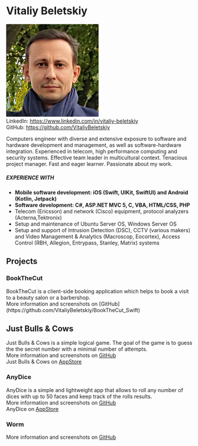 # Vitaliy Beletskiy

![photo](Photo_Vit_250.jpg)<br/>
LinkedIn: <https://www.linkedin.com/in/vitaliy-beletskiy><br/>
GitHub: <https://github.com/VitaliyBeletskiy><br/>

Computers engineer with diverse and extensive exposure to software and hardware development and management, as well as software-hardware integration. Experienced in telecom, high performance computing and security systems. Effective team leader in multicultural context. Tenacious project manager. Fast and eager learner. Passionate about my work.

##### EXPERIENCE WITH
- **Mobile software development: iOS (Swift, UIKit, SwiftUI) and Android (Kotlin, Jetpack)**
- **Software development: С#, ASP.NET MVC 5, C, VBA, HTML/CSS, PHP**
- Telecom (Ericsson) and network (Cisco) equipment, protocol analyzers (Acterna,Tektronix)
- Setup and maintenance of Ubuntu Server OS, Windows Server OS 
- Setup and support of Intrusion Detection (DSC), CCTV (various makers) and Video Management & Analytics (Macroscop, Eocortex), Access Control (RBH, Allegion, Entrypass, Stanley, Matrix) systems

## Projects
<h3>BookTheCut</h3>
BookTheCut is a client-side booking application which helps to book a visit to a beauty salon or a barbershop.<br/>
More information and screenshots on [GitHub](https://github.com/VitaliyBeletskiy/BookTheCut_Swift)

## Just Bulls & Cows
Just Bulls & Cows is a simple logical game. The goal of the game is to guess the the secret number with a minimal number of attempts.<br/>
More information and screenshots on [GitHub](https://github.com/VitaliyBeletskiy/BullsAndCows_SwiftUI)<br/>
Just Bulls & Cows on [AppStore](https://apps.apple.com/us/app/just-bulls-cows/id1546216624)

### AnyDice
AnyDice is a simple and lightweight app that allows to roll any number of dices with up to 50 faces and keep track of the rolls results.<br/>
More information and screenshots on [GitHub](https://github.com/VitaliyBeletskiy/AnyDice)<br/>
AnyDice on [AppStore](https://apps.apple.com/us/app/anydice/id1540270825)

### Worm
More information and screenshots on [GitHub](https://github.com/VitaliyBeletskiy/Worm)
